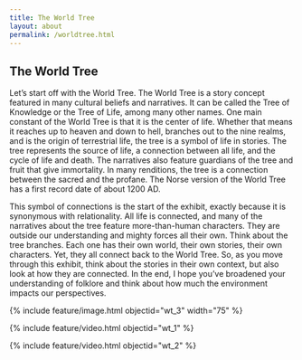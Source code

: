 ```yaml
---
title: The World Tree
layout: about
permalink: /worldtree.html
---
```


## The World Tree

Let’s start off with the World Tree. The World Tree is a story concept featured in many cultural beliefs and narratives. It can be called the Tree of Knowledge or the Tree of Life, among many other names. One main constant of the World Tree is that it is the center of life. Whether that means it reaches up to heaven and down to hell, branches out to the nine realms, and is the origin of terrestrial life, the tree is a symbol of life in stories. The tree represents the source of life, a connection between all life, and the cycle of life and death. The narratives also feature guardians of the tree and fruit that give immortality. In many renditions, the tree is a connection between the sacred and the profane. The Norse version of the World Tree has a first record date of about 1200 AD.  

This symbol of connections is the start of the exhibit, exactly because it is synonymous with relationality. All life is connected, and many of the narratives about the tree feature more-than-human characters. They are outside our understanding and mighty forces all their own. Think about the tree branches. Each one has their own world, their own stories, their own characters. Yet, they all connect back to the World Tree. So, as you move through this exhibit, think about the stories in their own context, but also look at how they are connected. In the end, I hope you’ve broadened your understanding of folklore and think about how much the environment impacts our perspectives.

{% include feature/image.html objectid="wt_3" width="75" %}

{% include feature/video.html objectid="wt_1" %}

{% include feature/video.html objectid="wt_2" %}
